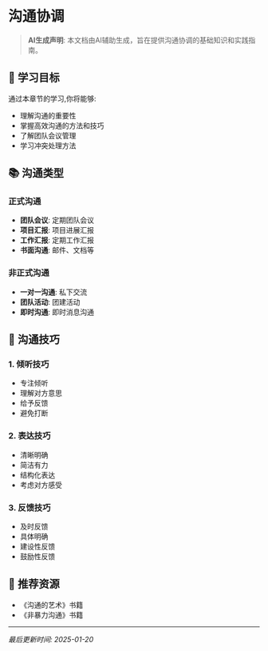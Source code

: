 # 沟通协调

> **AI生成声明**: 本文档由AI辅助生成，旨在提供沟通协调的基础知识和实践指南。

## 🎯 学习目标

通过本章节的学习,你将能够:

- 理解沟通的重要性
- 掌握高效沟通的方法和技巧
- 了解团队会议管理
- 学习冲突处理方法

## 📚 沟通类型

### 正式沟通

- **团队会议**: 定期团队会议
- **项目汇报**: 项目进展汇报
- **工作汇报**: 定期工作汇报
- **书面沟通**: 邮件、文档等

### 非正式沟通

- **一对一沟通**: 私下交流
- **团队活动**: 团建活动
- **即时沟通**: 即时消息沟通

## 🔧 沟通技巧

### 1. 倾听技巧

- 专注倾听
- 理解对方意思
- 给予反馈
- 避免打断

### 2. 表达技巧

- 清晰明确
- 简洁有力
- 结构化表达
- 考虑对方感受

### 3. 反馈技巧

- 及时反馈
- 具体明确
- 建设性反馈
- 鼓励性反馈

## 📖 推荐资源

- 《沟通的艺术》书籍
- 《非暴力沟通》书籍

---

*最后更新时间: 2025-01-20*


